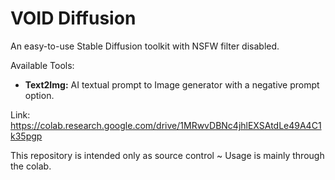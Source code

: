 # VOID Diffusion
An easy-to-use Stable Diffusion toolkit with NSFW filter disabled.

Available Tools:

- **Text2Img:** AI textual prompt to Image generator with a negative prompt option.

Link: https://colab.research.google.com/drive/1MRwvDBNc4jhlEXSAtdLe49A4C1k35pgp

This repository is intended only as source control ~ Usage is mainly through the colab.
